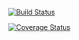 [![Build Status](https://travis-ci.org/Gedichter/cs207testing.svg?branch=master)](https://travis-ci.org/Gedichter/cs207testing.svg?branch=master)

[![Coverage Status](https://coveralls.io/repos/github/Gedichter/cs207test/badge.svg?branch=master)](https://coveralls.io/github/Gedichter/cs207test?branch=master)

